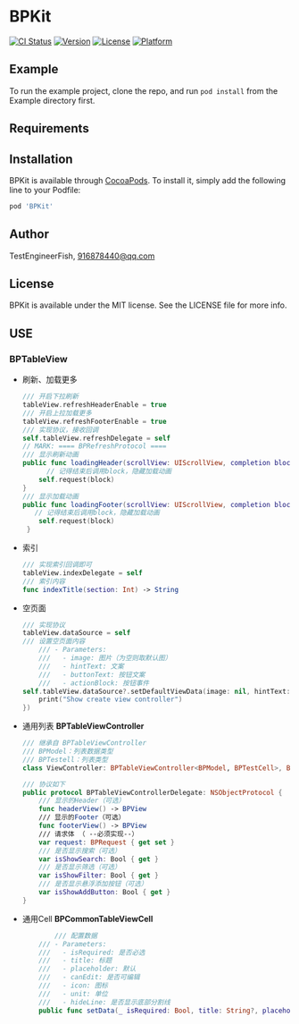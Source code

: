# BPKit

[![CI Status](https://img.shields.io/travis/TestEngineerFish/BPKit.svg?style=flat)](https://travis-ci.org/TestEngineerFish/BPKit)
[![Version](https://img.shields.io/cocoapods/v/BPKit.svg?style=flat)](https://cocoapods.org/pods/BPKit)
[![License](https://img.shields.io/cocoapods/l/BPKit.svg?style=flat)](https://cocoapods.org/pods/BPKit)
[![Platform](https://img.shields.io/cocoapods/p/BPKit.svg?style=flat)](https://cocoapods.org/pods/BPKit)

## Example

To run the example project, clone the repo, and run `pod install` from the Example directory first.

## Requirements

## Installation

BPKit is available through [CocoaPods](https://cocoapods.org). To install
it, simply add the following line to your Podfile:

```ruby
pod 'BPKit'
```

## Author

TestEngineerFish, 916878440@qq.com

## License

BPKit is available under the MIT license. See the LICENSE file for more info.



## USE

### BPTableView

* 刷新、加载更多

    ```swift
    /// 开启下拉刷新
    tableView.refreshHeaderEnable = true
    /// 开启上拉加载更多
    tableView.refreshFooterEnable = true
    /// 实现协议，接收回调
    self.tableView.refreshDelegate = self
    // MARK: ==== BPRefreshProtocol ====
    /// 显示刷新动画
    public func loadingHeader(scrollView: UIScrollView, completion block: DefaultBlock?) {
          // 记得结束后调用block，隐藏加载动画
        self.request(block)
    }
    /// 显示加载动画 
    public func loadingFooter(scrollView: UIScrollView, completion block: DefaultBlock?) {
       // 记得结束后调用block，隐藏加载动画
        self.request(block)
     }
    ```

* 索引

    ```swift
    /// 实现索引回调即可
    tableView.indexDelegate = self
    /// 索引内容
    func indexTitle(section: Int) -> String
    ```

* 空页面

    ```swift
    /// 实现协议
    tableView.dataSource = self
    /// 设置空页面内容
        /// - Parameters:
        ///   - image: 图片（为空则取默认图）
        ///   - hintText: 文案
        ///   - buttonText: 按钮文案
        ///   - actionBlock: 按钮事件
    self.tableView.dataSource?.setDefaultViewData(image: nil, hintText: "暂无内容", buttonText: "添加", actionBlock: {
        print("Show create view controller")
    })
    ```

* 通用列表 **BPTableViewController**

    ```swift
    /// 继承自 BPTableViewController
    /// BPModel：列表数据类型
    /// BPTestell：列表类型 
    class ViewController: BPTableViewController<BPModel, BPTestCell>, BPTableViewControllerDelegate {}
    
    /// 协议如下
    public protocol BPTableViewControllerDelegate: NSObjectProtocol {
        /// 显示的Header（可选）
        func headerView() -> BPView
        /// 显示的Footer（可选）
        func footerView() -> BPView
        /// 请求体 （ --必须实现--）
        var request: BPRequest { get set }
        /// 是否显示搜索（可选）
        var isShowSearch: Bool { get }
        /// 是否显示筛选（可选）
        var isShowFilter: Bool { get }
        /// 是否显示悬浮添加按钮（可选）
        var isShowAddButton: Bool { get }
    }
    ```

* 通用Cell **BPCommonTableViewCell**

    ```swift
            /// 配置数据
        /// - Parameters:
        ///   - isRequired: 是否必选
        ///   - title: 标题
        ///   - placeholder: 默认
        ///   - canEdit: 是否可编辑
        ///   - icon: 图标
        ///   - unit: 单位
        ///   - hideLine: 是否显示底部分割线
        public func setData(_ isRequired: Bool, title: String?, placeholder: String?, canEdit: Bool, icon: UIImage?, unit: String?, hideLine: Bool = true) 
    ```
    
    

